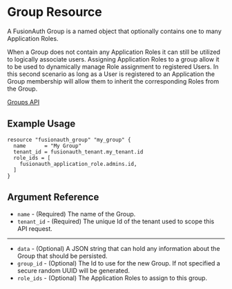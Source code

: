 # Group Resource

A FusionAuth Group is a named object that optionally contains one to many Application Roles.

When a Group does not contain any Application Roles it can still be utilized to logically associate users. Assigning Application Roles to a group allow it to be used to dynamically manage Role assignment to registered Users. In this second scenario as long as a User is registered to an Application the Group membership will allow them to inherit the corresponding Roles from the Group.

[Groups API](https://fusionauth.io/docs/v1/tech/apis/groups)

## Example Usage

```hcl
resource "fusionauth_group" "my_group" {
  name      = "My Group"
  tenant_id = fusionauth_tenant.my_tenant.id
  role_ids = [
    fusionauth_application_role.admins.id,
  ]
}
```

## Argument Reference

* `name` - (Required) The name of the Group.
* `tenant_id` - (Required) The unique Id of the tenant used to scope this API request.

---

* `data` - (Optional) A JSON string that can hold any information about the Group that should be persisted.
* `group_id` - (Optional) The Id to use for the new Group. If not specified a secure random UUID will be generated.
* `role_ids` - (Optional) The Application Roles to assign to this group.
